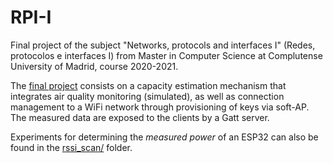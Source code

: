 # RPI-I

Final project of the subject "Networks, protocols and interfaces I" (Redes, protocolos e interfaces I) from Master in Computer Science at Complutense University of Madrid, course 2020-2021.

The [final project](./RPI-I_final_project/) consists on a capacity estimation mechanism that integrates air quality monitoring (simulated), as well as connection management to a WiFi network through provisioning of keys via soft-AP. The measured data are exposed to the clients by a Gatt server.

Experiments for determining the *measured power* of an ESP32 can also be found in the [rssi_scan/](./rssi_scan/) folder.

